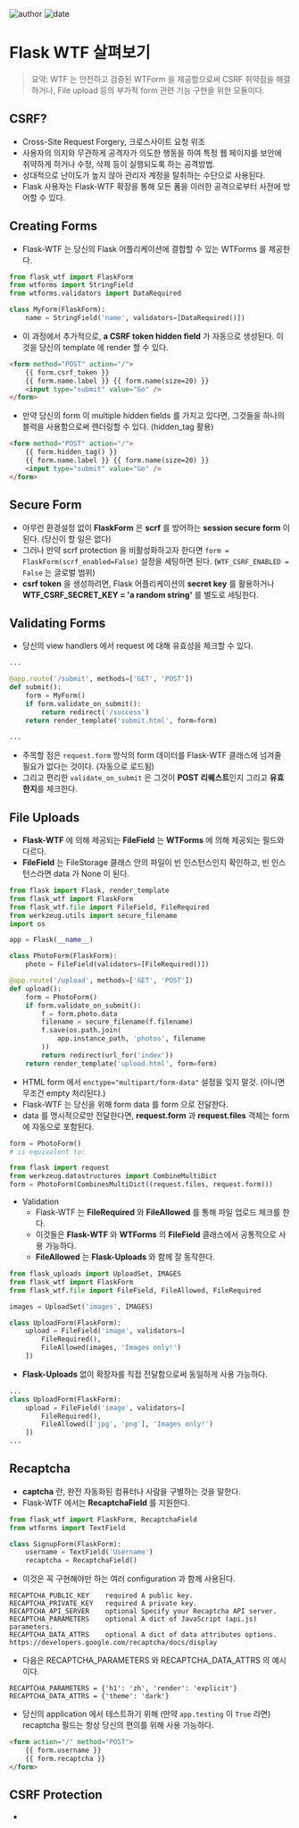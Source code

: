 
![author](https://img.shields.io/badge/author-daesungRa-lightgray.svg?style=flat-square)
![date](https://img.shields.io/badge/date-190527-lightgray.svg?style=flat-square)

# Flask WTF 살펴보기

> 요약: WTF 는 안전하고 검증된 WTForm 을 제공함으로써 CSRF 취약점을 해결하거나, File upload 등의 부가적 form 관련 기능 구현을 위한 모듈이다.

## CSRF?

- Cross-Site Request Forgery, 크로스사이트 요청 위조
- 사용자의 의지와 무관하게 공격자가 의도한 행동을 하여 특정 웹 페이지를 보안에 취약하게 하거나 수정, 삭제 등이 실행되도록 하는 공격방법.
- 상대적으로 난이도가 높지 않아 관리자 계정을 탈취하는 수단으로 사용된다.
- Flask 사용자는 Flask-WTF 확장을 통해 모든 폼을 이러한 공격으로부터 사전에 방어할 수 있다.

## Creating Forms

- Flask-WTF 는 당신의 Flask 어플리케이션에 결합할 수 있는 WTForms 를 제공한다.
```python
from flask_wtf import FlaskForm
from wtforms import StringField
from wtforms.validators import DataRequired

class MyForm(FlaskForm):
    name = StringField('name', validators=[DataRequired()])
```
- 이 과정에서 추가적으로, **a CSRF token hidden field** 가 자동으로 생성된다. 이것을 당신의 template 에 render 할 수 있다.
```html
<form method="POST" action="/">
    {{ form.csrf_token }}
    {{ form.name.label }} {{ form.name(size=20) }}
    <input type="submit" value="Go" />
</form>
```
- 만약 당신의 form 이 multiple hidden fields 를 가지고 있다면, 그것들을 하나의 블럭을 사용함으로써 렌더링할 수 있다. (hidden_tag 활용)
```html
<form method="POST" action="/">
    {{ form.hidden_tag() }}
    {{ form.name.label }} {{ form.name(size=20) }}
    <input type="submit" value="Go" />
</form>
```

## Secure Form

- 아무런 환경설정 없이 **FlaskForm** 은 **scrf** 를 방어하는 **session secure form** 이 된다. (당신이 할 일은 없다)
- 그러나 만약 scrf protection 을 비활성화하고자 한다면 ```form = FlaskForm(scrf_enabled=False)``` 설정을 세팅하면 된다. (```WTF_CSRF_ENABLED = False``` 는 글로벌 범위)
- **csrf token** 을 생성하려면, Flask 어플리케이션의 **secret key** 를 활용하거나 **WTF_CSRF_SECRET_KEY = 'a random string'** 를 별도로 세팅한다. 

## Validating Forms

- 당신의 view handlers 에서 request 에 대해 유효성을 체크할 수 있다.
```python
...

@app.route('/submit', methods=['GET', 'POST'])
def submit():
    form = MyForm()
    if form.validate_on_submit():
        return redirect('/success')
    return render_template('submit.html', form=form)
    
...
```
- 주목할 점은 ```request.form``` 방식의 form 데이터를 Flask-WTF 클래스에 넘겨줄 필요가 없다는 것이다. (자동으로 로드됨)
- 그리고 편리한 ```validate_on_submit``` 은 그것이 **POST 리퀘스트**인지 그리고 **유효한지**를 체크한다.

## File Uploads

- **Flask-WTF** 에 의해 제공되는 **FileField** 는 **WTForms** 에 의해 제공되는 필드와 다르다.
- **FileField** 는 FileStorage 클래스 안의 파일이 빈 인스턴스인지 확인하고, 빈 인스턴스라면 data 가 None 이 된다.
```python
from flask import Flask, render_template
from flask_wtf import FlaskForm
from flask_wtf.file import FileField, FileRequired
from werkzeug.utils import secure_filename
import os

app = Flask(__name__)

class PhotoForm(FlaskForm):
    photo = FileField(validators=[FileRequired()])

@app.route('/upload', methods=['GET', 'POST'])
def upload():
    form = PhotoForm()
    if form.validate_on_submit():
        f = form.photo.data
        filename = secure_filename(f.filename)
        f.save(os.path.join(
            app.instance_path, 'photos', filename
        ))
        return redirect(url_for('index'))
    return render_template('upload.html', form=form)
```
- HTML form 에서 ```enctype="multipart/form-data"``` 설정을 잊지 말것. (아니면 무조건 empty 처리된다.)
- Flask-WTF 는 당신을 위해 form data 를 form 으로 전달한다.
- data 를 명시적으로만 전달한다면, **request.form** 과 **request.files** 객체는 form 에 자동으로 포함된다.
```python
form = PhotoForm()
# is equivalent to:

from flask import request
from werkzeug.datastructures import CombineMultiDict
form = PhotoForm(CombinesMultiDict((request.files, request.form)))
```
- Validation
    * Flask-WTF 는 **FileRequired** 와 **FileAllowed** 를 통해 파일 업로드 체크를 한다.
    * 이것들은 **Flask-WTF** 와 **WTForms** 의 **FileField** 클래스에서 공통적으로 사용 가능하다.
    * **FileAllowed** 는 **Flask-Uploads** 와 함께 잘 동작한다.
```python
from flask_uploads import UploadSet, IMAGES
from flask_wtf import FlaskForm
from flask_wtf.file import FileField, FileAllowed, FileRequired

images = UploadSet('images', IMAGES)

class UploadForm(FlaskForm):
    upload = FileField('image', validators=[
        FileRequired(),
        FileAllowed(images, 'Images only!')
    ])
```
- **Flask-Uploads** 없이 확장자를 직접 전달함으로써 동일하게 사용 가능하다.
```python
...
class UploadForm(FlaskForm):
    upload = FileField('image', validators=[
        FileRequired(),
        FileAllowed(['jpg', 'png'], 'Images only!')
    ])
...
```

## Recaptcha

- **captcha** 란, 완전 자동화된 컴퓨터나 사람을 구별하는 것을 말한다.
- Flask-WTF 에서는 **RecaptchaField** 를 지원한다.
```python
from flask_wtf import FlaskForm, RecaptchaField
from wtforms import TextField

class SignupForm(FlaskForm):
    username = TextField('Username')
    recaptcha = RecaptchaField()
```
- 이것은 꼭 구현해야만 하는 여러 configuration 과 함께 사용된다.
```
RECAPTCHA_PUBLIC_KEY	required A public key.
RECAPTCHA_PRIVATE_KEY	required A private key.
RECAPTCHA_API_SERVER	optional Specify your Recaptcha API server.
RECAPTCHA_PARAMETERS	optional A dict of JavaScript (api.js) parameters.
RECAPTCHA_DATA_ATTRS	optional A dict of data attributes options. https://developers.google.com/recaptcha/docs/display
```
- 다음은 RECAPTCHA_PARAMETERS 와 RECAPTCHA_DATA_ATTRS 의 예시이다.
```text
RECAPTCHA_PARAMETERS = {'h1': 'zh', 'render': 'explicit'}
RECAPTCHA_DATA_ATTRS = {'theme': 'dark'}
```
- 당신의 application 에서 테스트하기 위해 (만약 ```app.testing``` 이 ```True``` 라면) recaptcha 필드는 항상 당신의 편의를 위해 사용 가능하다.
```html
<form action="/" method="POST">
    {{ form.username }}
    {{ form.recaptcha }}
</form>
```

## CSRF Protection

- 



